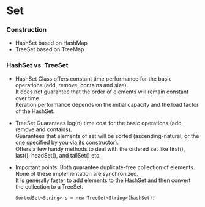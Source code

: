# Set

### Construction

* HashSet based on HashMap
* TreeSet based on TreeMap

### HashSet vs. TreeSet

* HashSet
    Class offers constant time performance for the basic operations (add, remove, contains and size).<br>
    It does not guarantee that the order of elements will remain constant over time.<br>
    Iteration performance depends on the initial capacity and the load factor of the HashSet.
    
* TreeSet
    Guarantees log(n) time cost for the basic operations (add, remove and contains).<br>
    Guarantees that elements of set will be sorted (ascending-natural, or the one specified by you via its constructor).<br>
    Offers a few handy methods to deal with the ordered set like first(), last(), headSet(), and tailSet() etc.

* Important points:
    Both guarantee duplicate-free collection of elements.<br>
    None of these implementation are synchronized. <br>
    It is generally faster to add elements to the HashSet and then convert the collection to a TreeSet.<br>
    ```
    SortedSet<String> s = new TreeSet<String>(hashSet);
    ```